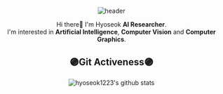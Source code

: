 <div align=center>

![header](https://capsule-render.vercel.app/api?type=rect&color=292d3e&height=300&section=header&text=HyoSeok&fontSize=90&fontColor=ae82cf)

Hi there👋 I'm Hyoseok **AI Researcher**.<br> I'm interested in **Artificial Intelligence**, **Computer Vision** and **Computer Graphics**. 

<!-- I prefer usually using **Python** <img src="https://img.shields.io/badge/Python-3776AB?style=flat-plastic&logo=Python&logoColor=white"/>, **PyTorch** <img src="https://img.shields.io/badge/Pytorch-EE4C2C?style=flat-plastic&logo=Pytorch&logoColor=white"/> and **Wandb** <img src="https://img.shields.io/badge/Wandb-FFBE00?style=flat-plastic&logo=Weightsandbiases&logoColor=white"/>.-->

<!-- **If you want to know more about me, Please look over my **[CV](assets/CV.pdf)** or **[Blog](https://hyoseok-personality.tistory.com/)!****
<br><br>-->

## **🟣Git Activeness🟣**
![hyoseok1223's github stats](https://github-readme-stats.vercel.app/api?username=hyoseok1223&show_icons=true&theme=material-palenight)
</div> 
<!-- https://github.com/anuraghazra/github-readme-stats/blob/master/themes/README.md 테마 모음 -->
<!--
[![Hits](https://hits.seeyoufarm.com/api/count/incr/badge.svg?url=https%3A%2F%2Fgithub.com%2Fhyoseok1223&count_bg=%2379C83D&title_bg=%23555555&icon=&icon_color=%23E7E7E7&title=hits&edge_flat=false)](https://hits.seeyoufarm.com)
-->
<!--
**hyoseok1223/hyoseok1223** is a ✨ _special_ ✨ repository because its `README.md` (this file) appears on your GitHub profile.

Here are some ideas to get you started:

- 🔭 I’m currently working on ...
- 🌱 I’m currently learning ...
- 👯 I’m looking to collaborate on ...
- 🤔 I’m looking for help with ...
- 💬 Ask me about ...
- 📫 How to reach me: ...
- 😄 Pronouns: ...
- ⚡ Fun fact: ...


### 📞Contact📞
<a href="mailto:dlgytjr99999@kookmin.ac.kr">
    <img src="https://img.shields.io/badge/Gmail-d14836?style=flat&logo=Gmail&logoColor=white"/></a>&nbsp 
</a>
<br><br>

-->
